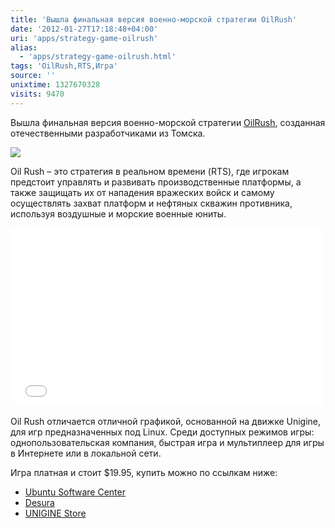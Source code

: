 ```yaml
---
title: 'Вышла финальная версия военно-морской стратегии OilRush'
date: '2012-01-27T17:18:48+04:00'
uri: 'apps/strategy-game-oilrush'
alias: 
  - 'apps/strategy-game-oilrush.html'
tags: 'OilRush,RTS,Игра'
source: ''
unixtime: 1327670328
visits: 9470
---
```

Вышла финальная версия военно-морской стратегии [OilRush](http://oilrush-game.com), созданная отечественными разработчиками из Томска.

[![](img/2012/01/27/17-00/oilrush-48-6770596493-o.jpg)](img/2012/01/27/17-00/oilrush-48-6770596493-o.jpg)

Oil Rush – это стратегия в реальном времени (RTS), где игрокам предстоит управлять и развивать производственные платформы, а также защищать их от нападения вражеских войск и самому осуществлять захват платформ и нефтяных скважин противника, используя воздушные и морские военные юниты.

<iframe width="500" height="284" src="//www.youtube.com/embed/nie4ystLTkY" frameborder="0" allowfullscreen=""></iframe> 

Oil Rush отличается отличной графикой, основанной на движке Unigine, для игр предназначенных под Linux. Среди доступных режимов игры: однопользовательская компания, быстрая игра и мультиплеер для игры в Интернете или в локальной сети.

Игра платная и стоит $19.95, купить можно по ссылкам ниже:

*   [Ubuntu Software Center](https://apps.ubuntu.com/cat/applications/oneiric/oilrush/)
*   [Desura](http://www.desura.com/games/oil-rush)
*   [UNIGINE Store](https://store.unigine.com/products/goods/oilrush/)
